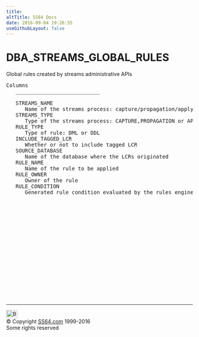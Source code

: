 ```yaml
---
title:
altTitle: SS64 Docs
date: 2016-09-04 19:26:55
useGithubLayout: false
---
```

<!-- #BeginLibraryItem "/Library/head_orad.lbi" --><!-- #EndLibraryItem --><h1>DBA_STREAMS_GLOBAL_RULES </h1><p> Global rules created by streams administrative APIs </p> 
 
<pre>Columns
   ___________________________
 
   STREAMS_NAME
      Name of the streams process: capture/propagation/apply process
   STREAMS_TYPE
      Type of the streams process: CAPTURE,PROPAGATION or APPLY
   RULE_TYPE
      Type of rule: DML or DDL
   INCLUDE_TAGGED_LCR
      Whether or not to include tagged LCR
   SOURCE_DATABASE
      Name of the database where the LCRs originated
   RULE_NAME
      Name of the rule to be applied
   RULE_OWNER
      Owner of the rule
   RULE_CONDITION
      Generated rule condition evaluated by the rules engine

</pre><!-- #BeginLibraryItem "/Library/foot_orad.lbi" --><p>
<!-- oracle-footer -->
<ins class="adsbygoogle" style="display:inline-block;width:300px;height:250px" data-ad-client="ca-pub-6140977852749469" data-ad-slot="4275490898"></ins>
<script>
(adsbygoogle = window.adsbygoogle || []).push({});
</script></p>
<hr>
<div id="bl" class="footer"><a href="DBA_STREAMS_GLOBAL_RULES.html#"><img src="../images/top.png" width="30" height="22" alt="Back to the Top"></a></div>
<div id="br" class="footer, tagline">© Copyright <a href="http://ss64.com/">SS64.com</a> 1999-2016<br>
Some rights reserved</div>
<!-- #EndLibraryItem -->

